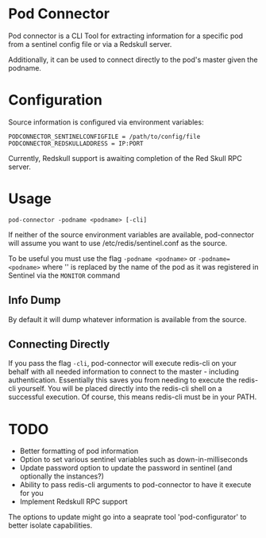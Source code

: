 # Pod Connector
Pod connector is a CLI Tool for extracting information for a specific pod from
a sentinel config file or via a Redskull server.

Additionally, it can be used to connect directly to the pod's master given the podname.

# Configuration
Source information is configured via environment variables:

```shell
PODCONNECTOR_SENTINELCONFIGFILE = /path/to/config/file
PODCONNECTOR_REDSKULLADDRESS = IP:PORT
```

Currently, Redskull support is awaiting completion of the Red Skull RPC server.

# Usage


```shell
pod-connector -podname <podname> [-cli]
```

If neither of the source environment variables are available, pod-connector
will assume you want to use /etc/redis/sentinel.conf as the source.

To be useful you must use the flag `-podname <podname>` or `-podname=<podname>`
where '<podname>' is replaced by the name of the pod as it was registered in
Sentinel via the `MONITOR` command

## Info Dump

By default it will dump whatever information is available from the source.

## Connecting Directly
If you pass the flag `-cli`, pod-connector will execute redis-cli on your
behalf with all needed information to connect to the master - including
authentication. Essentially this saves you from needing to execute the
redis-cli yourself. You will be placed directly into the redis-cli shell on a
successful execution. Of course, this means redis-cli must be in your PATH.


# TODO
* Better formatting of pod information
* Option to set various sentinel variables such as down-in-milliseconds
* Update password option to update the password in sentinel (and optionally the instances?)
* Ability to pass redis-cli arguments to pod-connector to have it execute for you
* Implement Redskull RPC support

The options to update might go into a seaprate tool 'pod-configurator' to
better isolate capabilities.
